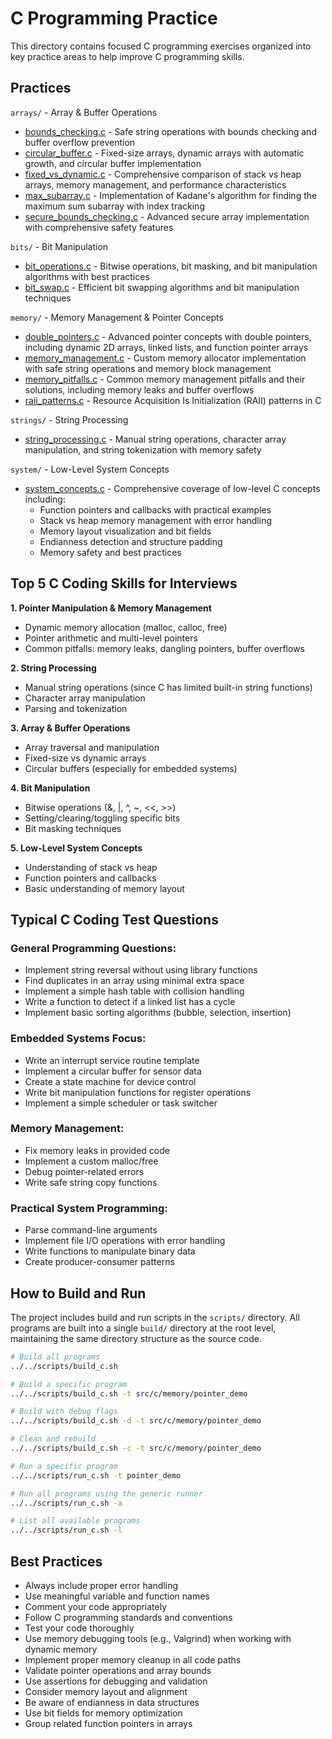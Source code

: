 # C Programming Practice

This directory contains focused C programming exercises organized into key practice areas to help improve C programming skills.

## Practices

`arrays/` - Array & Buffer Operations
- [bounds_checking.c](arrays/bounds_checking.c) - Safe string operations with bounds checking and buffer overflow prevention
- [circular_buffer.c](arrays/circular_buffer.c) - Fixed-size arrays, dynamic arrays with automatic growth, and circular buffer implementation
- [fixed_vs_dynamic.c](arrays/fixed_vs_dynamic.c) - Comprehensive comparison of stack vs heap arrays, memory management, and performance characteristics
- [max_subarray.c](arrays/max_subarray.c) - Implementation of Kadane's algorithm for finding the maximum sum subarray with index tracking
- [secure_bounds_checking.c](arrays/secure_bounds_checking.c) - Advanced secure array implementation with comprehensive safety features

`bits/` - Bit Manipulation
- [bit_operations.c](bits/bit_operations.c) - Bitwise operations, bit masking, and bit manipulation algorithms with best practices
- [bit_swap.c](bits/bit_swap.c) - Efficient bit swapping algorithms and bit manipulation techniques

`memory/` - Memory Management & Pointer Concepts
- [double_pointers.c](memory/double_pointers.c) - Advanced pointer concepts with double pointers, including dynamic 2D arrays, linked lists, and function pointer arrays
- [memory_management.c](memory/memory_management.c) - Custom memory allocator implementation with safe string operations and memory block management
- [memory_pitfalls.c](memory/memory_pitfalls.c) - Common memory management pitfalls and their solutions, including memory leaks and buffer overflows
- [raii_patterns.c](memory/raii_patterns.c) - Resource Acquisition Is Initialization (RAII) patterns in C

`strings/` - String Processing
- [string_processing.c](strings/string_processing.c) - Manual string operations, character array manipulation, and string tokenization with memory safety

`system/` - Low-Level System Concepts
- [system_concepts.c](system/system_concepts.c) - Comprehensive coverage of low-level C concepts including:
  - Function pointers and callbacks with practical examples
  - Stack vs heap memory management with error handling
  - Memory layout visualization and bit fields
  - Endianness detection and structure padding
  - Memory safety and best practices

## Top 5 C Coding Skills for Interviews

**1. Pointer Manipulation & Memory Management**

- Dynamic memory allocation (malloc, calloc, free)
- Pointer arithmetic and multi-level pointers
- Common pitfalls: memory leaks, dangling pointers, buffer overflows

**2. String Processing**

- Manual string operations (since C has limited built-in string functions)
- Character array manipulation
- Parsing and tokenization

**3. Array & Buffer Operations**

- Array traversal and manipulation
- Fixed-size vs dynamic arrays
- Circular buffers (especially for embedded systems)

**4. Bit Manipulation**

- Bitwise operations (&, |, ^, ~, <<, >>)
- Setting/clearing/toggling specific bits
- Bit masking techniques

**5. Low-Level System Concepts**

- Understanding of stack vs heap
- Function pointers and callbacks
- Basic understanding of memory layout

## Typical C Coding Test Questions

### General Programming Questions:

- Implement string reversal without using library functions
- Find duplicates in an array using minimal extra space
- Implement a simple hash table with collision handling
- Write a function to detect if a linked list has a cycle
- Implement basic sorting algorithms (bubble, selection, insertion)

### Embedded Systems Focus:

- Write an interrupt service routine template
- Implement a circular buffer for sensor data
- Create a state machine for device control
- Write bit manipulation functions for register operations
- Implement a simple scheduler or task switcher

### Memory Management:

- Fix memory leaks in provided code
- Implement a custom malloc/free
- Debug pointer-related errors
- Write safe string copy functions

### Practical System Programming:

- Parse command-line arguments
- Implement file I/O operations with error handling
- Write functions to manipulate binary data
- Create producer-consumer patterns

## How to Build and Run

The project includes build and run scripts in the `scripts/` directory. All programs are built into a single `build/` directory at the root level, maintaining the same directory structure as the source code.

```bash
# Build all programs
../../scripts/build_c.sh

# Build a specific program
../../scripts/build_c.sh -t src/c/memory/pointer_demo

# Build with debug flags
../../scripts/build_c.sh -d -t src/c/memory/pointer_demo

# Clean and rebuild
../../scripts/build_c.sh -c -t src/c/memory/pointer_demo

# Run a specific program
../../scripts/run_c.sh -t pointer_demo

# Run all programs using the generic runner
../../scripts/run_c.sh -a

# List all available programs
../../scripts/run_c.sh -l
```

## Best Practices

- Always include proper error handling
- Use meaningful variable and function names
- Comment your code appropriately
- Follow C programming standards and conventions
- Test your code thoroughly
- Use memory debugging tools (e.g., Valgrind) when working with dynamic memory
- Implement proper memory cleanup in all code paths
- Validate pointer operations and array bounds
- Use assertions for debugging and validation
- Consider memory layout and alignment
- Be aware of endianness in data structures
- Use bit fields for memory optimization
- Group related function pointers in arrays 